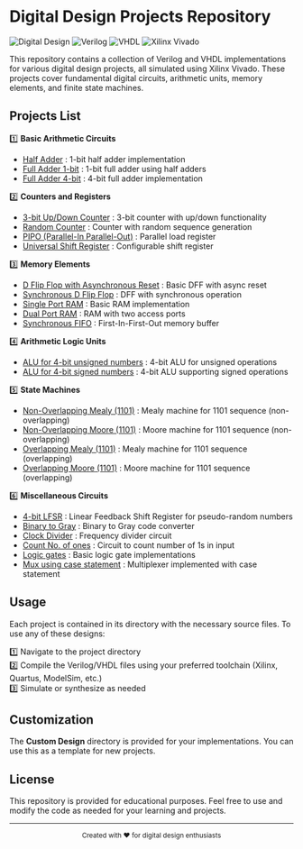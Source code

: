# Digital Design Projects Repository

![Digital Design](https://img.shields.io/badge/Field-Digital_Design-blue) 
![Verilog](https://img.shields.io/badge/Language-Verilog-orange) 
![VHDL](https://img.shields.io/badge/Language-VHDL-purple)
![Xilinx Vivado](https://img.shields.io/badge/Simulated_in-Vivado-FF0000?logo=xilinx)

This repository contains a collection of Verilog and VHDL implementations for various digital design projects, all simulated using Xilinx Vivado. These projects cover fundamental digital circuits, arithmetic units, memory elements, and finite state machines.

## Projects List

1️⃣ **Basic Arithmetic Circuits**
- [Half Adder](/Half%20Adder) : 1-bit half adder implementation
- [Full Adder 1-bit](/Full%20Adder%201-bit) : 1-bit full adder using half adders
- [Full Adder 4-bit](/Full%20Adder%204-bit) : 4-bit full adder implementation

2️⃣ **Counters and Registers**
- [3-bit Up/Down Counter](/3%20bit%20Up%20down%20Counter) : 3-bit counter with up/down functionality
- [Random Counter](/Random%20Counter) : Counter with random sequence generation
- [PIPO (Parallel-In Parallel-Out)](/PIPO) : Parallel load register
- [Universal Shift Register](/Universal%20Shift%20register) : Configurable shift register

3️⃣ **Memory Elements**
- [D Flip Flop with Asynchronous Reset](/D%20Flip%20Flop%20with%20Asynchronous%20Reset) : Basic DFF with async reset
- [Synchronous D Flip Flop](/Synchronous%20D%20Flip%20Flop) : DFF with synchronous operation
- [Single Port RAM](/Single%20port%20RAM) : Basic RAM implementation
- [Dual Port RAM](/Dual%20Port%20RAM) : RAM with two access ports
- [Synchronous FIFO](/Synchronous%20FIFO) : First-In-First-Out memory buffer

4️⃣ **Arithmetic Logic Units**
- [ALU for 4-bit unsigned numbers](/Alu%20for%204%20bit%20unsigned%20numbers) : 4-bit ALU for unsigned operations
- [ALU for 4-bit signed numbers](/ALU%20of%204%20signed%20bit) : 4-bit ALU supporting signed operations

5️⃣ **State Machines**
- [Non-Overlapping Mealy (1101)](/Non-Overlapping%20Melay%20(1101)) : Mealy machine for 1101 sequence (non-overlapping)
- [Non-Overlapping Moore (1101)](/Non-Overlapping%20Moore%20(1101)) : Moore machine for 1101 sequence (non-overlapping)
- [Overlapping Mealy (1101)](/Overlapping%20Melay%20(1101)) : Mealy machine for 1101 sequence (overlapping)
- [Overlapping Moore (1101)](/Overlapping%20Moore%20(1101)) : Moore machine for 1101 sequence (overlapping)

6️⃣ **Miscellaneous Circuits**
- [4-bit LFSR](/4%20bit%20LFSR) : Linear Feedback Shift Register for pseudo-random numbers
- [Binary to Gray](/Binary%20to%20Gray) : Binary to Gray code converter
- [Clock Divider](/Clock%20Divider) : Frequency divider circuit
- [Count No. of ones](/Count%20No.%20of%20ones) : Circuit to count number of 1s in input
- [Logic gates](/Logic%20gates) : Basic logic gate implementations
- [Mux using case statement](/Mux%20using%20case%20statement) : Multiplexer implemented with case statement

## Usage

Each project is contained in its directory with the necessary source files. To use any of these designs:

1️⃣ Navigate to the project directory  
2️⃣ Compile the Verilog/VHDL files using your preferred toolchain (Xilinx, Quartus, ModelSim, etc.)  
3️⃣ Simulate or synthesize as needed  

## Customization

The **Custom Design** directory is provided for your implementations. You can use this as a template for new projects.

## License

This repository is provided for educational purposes. Feel free to use and modify the code as needed for your learning and projects.

---

<div align="center">
  <sub>Created with ❤︎ for digital design enthusiasts</sub>
</div>
